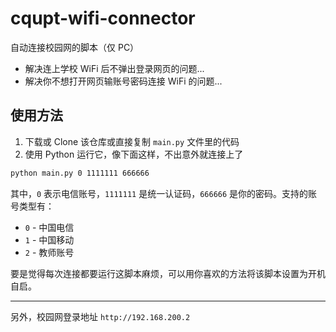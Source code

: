# cqupt-wifi-connector

自动连接校园网的脚本（仅 PC）

- 解决连上学校 WiFi 后不弹出登录网页的问题...
- 解决你不想打开网页输账号密码连接 WiFi 的问题...

## 使用方法

1. 下载或 Clone 该仓库或直接复制 `main.py` 文件里的代码
2. 使用 Python 运行它，像下面这样，不出意外就连接上了

```bash
python main.py 0 1111111 666666
```

其中，`0` 表示电信账号，`1111111` 是统一认证码，`666666` 是你的密码。支持的账号类型有：

- `0` - 中国电信
- `1` - 中国移动
- `2` - 教师账号

要是觉得每次连接都要运行这脚本麻烦，可以用你喜欢的方法将该脚本设置为开机自启。

------

另外，校园网登录地址 `http://192.168.200.2`
